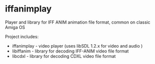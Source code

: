 # iffanimplay
Player and library for IFF ANIM animation file format, common on classic Amiga OS

Project includes:
 * iffanimplay - video player (uses libSDL 1.2.x for video and audio )
 * libiffanim - library for decoding IFF-ANIM video file format
 * libcdxl - library for decoding CDXL video file format
